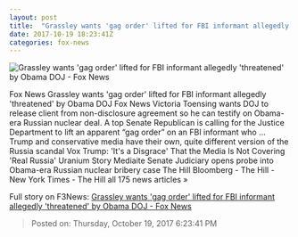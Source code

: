 ```yaml
---
layout: post
title:  "Grassley wants 'gag order' lifted for FBI informant allegedly 'threatened' by Obama DOJ - Fox News"
date: 2017-10-19 18:23:41Z
categories: fox-news
---
```


![Grassley wants 'gag order' lifted for FBI informant allegedly 'threatened' by Obama DOJ - Fox News](http://a57.foxnews.com/images.foxnews.com/content/fox-news/politics/2017/10/19/grassley-wants-gag-order-lifted-for-fbi-informant-allegedly-threatened-by-obama-doj/_jcr_content/article-text/article-par-8/inline_spotlight_ima/image.img.jpg/612/344/1508436890826.jpg?ve=1&tl=1)

Fox News Grassley wants 'gag order' lifted for FBI informant allegedly 'threatened' by Obama DOJ Fox News Victoria Toensing wants DOJ to release client from non-disclosure agreement so he can testify on Obama-era Russian nuclear deal. A top Senate Republican is calling for the Justice Department to lift an apparent “gag order” on an FBI informant who ... Trump and conservative media have their own, quite different version of the Russia scandal Vox Trump: 'It's a Disgrace' That the Media Is Not Covering 'Real Russia' Uranium Story Mediaite Senate Judiciary opens probe into Obama-era Russian nuclear bribery case The Hill Bloomberg - The Hill - New York Times - The Hill all 175 news articles »


Full story on F3News: [Grassley wants 'gag order' lifted for FBI informant allegedly 'threatened' by Obama DOJ - Fox News](http://www.f3nws.com/n/XqAQgH)

> Posted on: Thursday, October 19, 2017 6:23:41 PM
